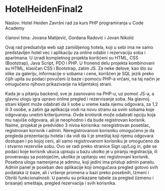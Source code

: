 # HotelHeidenFinal2

Naslov: Hotel Heiden
Završni rad za kurs PHP programiranja u Code Academy  

članovi tima: 
Jovana Matijević,
Gordana Radović i
Jovan Nikolić

Ovaj rad predsatvlja web sajt zamišljenog hotela, koji u sebi ima ne samo predstavljen hotel vec i aplikaciju za online odabir i rezervaciju soba i apartmana. 
U izradi kompletnog projekta korišćeni su HTML, CSS (Bootstrap), Java Script, PDO i PHP.
U fronend delu projekta kombinovani su HTML, klasičan CSS i Bootstrap, zatim JS.
Za neke delove, kao što su slike za galeriju, informacije o sobama i cene, korišćen je SQL jezik preko čijih upita su podaci povučeni iz baze i pomoću PHP-a vrćani, na taj način je omugućeno njihovo prikazivanje na klijentskoj strani.

Kada je u pitanju backend, sve je zasnovano na PHP-u, uz pomoć JS-a, a glavnu ulogu igra upravo online pregled i rezervisanje soba.
Na glavnoj strani klijent može odabrati da li sobe u vreme kada njemu odgovara, za 1,2 ili 3 osobe, a zatim ga aplikacija vodi na novu stranu sa svim sobama koje odgovaraju unetim kriterijumima.
Ovde krotisnik može odabrati opciju koja mu najviše odgovara, ali je neophodno i da bude registrovan korisnik. Naime, projekat je predvideo 3 nivoa korisnika: neregistrovan posetilac, registrovan korisnik i admin. 
Neregistrovanom korisniku omogućeno je da pregleda prezentaciju hotela i da vidi da li je smeštaj koji njemu odgovara dostupan i po kojoj ceni, ali samo registrovanom korisniku je omogućeno da i stvarno rezerviše sobu. Ovo se radi preko stranice Sign up/Log in, gde se podaci koje korisnik ukuca upisuju u bazu ukolko je u piranju registracija, ili proveravaju sa postojećim, ukoliko je upitanju vec registrovani korisnik. Posebna uloga namenjena je adminu, koji jedini ima pristup admin panelu.
Admin panel je poseban deo aplikacije koji omogučava pregled gotovo svih podataka iz baze, ali i vršenje promena u bazi preko posebnih, Izmeni i Obriši funkcionalnosti. U panelu su prikazane tabele za pregled (izmenu i brisanje) smeštaja, pregled rezervacija i svih korisnika. 



